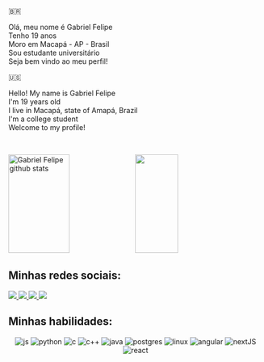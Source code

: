 🇧🇷

Olá, meu nome é Gabriel Felipe<br>
Tenho 19 anos<br>
Moro em Macapá - AP - Brasil<br>
Sou estudante universitário<br>
Seja bem vindo ao meu perfil!<br>

🇺🇸

Hello! My name is Gabriel Felipe<br>
I'm 19 years old<br>
I live in Macapá, state of Amapá, Brazil<br>
I'm a college student<br>
Welcome to my profile!<br>

<br>

<img width="49%" height="195px" src="https://github-readme-stats.vercel.app/api?username=gabrielfelipedy&show_icons=true&theme=dark&count_private=true&icon_color=00bfbf&bg_color=0d1117" alt="Gabriel Felipe github stats" /> <img width="41%" height="195px" src="https://github-readme-stats.vercel.app/api/top-langs/?username=gabrielfelipedy&layout=compact&theme=dark&bg_color=0d1117" />

<!--Social medias -->

## Minhas redes sociais:

<a href="https://linkedin.com/in/gabrielfelipedy">
<img src="https://img.shields.io/badge/Linkedin-1DA1F2?style=for-the-badge&logo=linkedin&logoColor=white">
</a>
<a href="https://twitter.com/gabrielfelipedy">
<img src="https://img.shields.io/badge/Twitter-1DA1F2?style=for-the-badge&logo=twitter&logoColor=white">
</a>
<a href="https://instagram.com/gabrielfelipedev/">
<img src="https://img.shields.io/badge/Instagram-E4405F?style=for-the-badge&logo=instagram&logoColor=white">
</a>
<a href="https://facebook.com/gabrielfelipedev">
<img src="https://img.shields.io/badge/Facebook-1DA1F2?style=for-the-badge&logo=facebook&logoColor=white">
</a>
<a href="https://dev.to/gabrielfelipe>
<img src="https://img.shields.io/badge/dev.to-0A0A0A?style=for-the-badge&logo=dev.to&logoColor=white">
</a>
<br>

<!-- Skills -->

## Minhas habilidades:


<div align="center">   

  <img align="center" alt="js" src="https://img.shields.io/badge/javascript-%23323330.svg?style=for-the-badge&logo=javascript&logoColor=%23F7DF1E">
  <img align="center" alt="python" src="https://img.shields.io/badge/python-3670A0?style=for-the-badge&logo=python&logoColor=ffdd54">
  <img align="center" alt="c" src="https://img.shields.io/badge/c-%2300599C.svg?style=for-the-badge&logo=c&logoColor=white">
  <img align="center" alt="c++" src="https://img.shields.io/badge/c++-%2300599C.svg?style=for-the-badge&logo=c%2B%2B&logoColor=white">
  <img align="center" alt="java" src="https://img.shields.io/badge/java-%23ED8B00.svg?style=for-the-badge&logo=openjdk&logoColor=white">
  <img align="center" alt="postgres" src="https://img.shields.io/badge/postgres-%23316192.svg?style=for-the-badge&logo=postgresql&logoColor=white">
  <img align="center" alt="linux" src="https://img.shields.io/badge/Linux-FCC624?style=for-the-badge&logo=linux&logoColor=black">
  <img align="center" alt="angular" src="https://img.shields.io/badge/angular-%23DD0031.svg?style=for-the-badge&logo=angular&logoColor=white">
  <img align="center" alt="nextJS" src="https://img.shields.io/badge/Next-black?style=for-the-badge&logo=next.js&logoColor=white">
  <img align="center" alt="react" src="https://img.shields.io/badge/react-%2320232a.svg?style=for-the-badge&logo=react&logoColor=%2361DAFB">
  
 </div>
